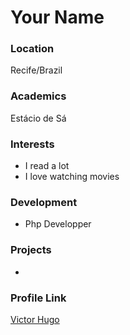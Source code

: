 # Your Name

### Location

Recife/Brazil

### Academics

Estácio de Sá

### Interests

- I read a lot
- I love watching movies

### Development

- Php Developper

### Projects

- 

### Profile Link

[Victor Hugo](https://github.com/victorhsanjos)
